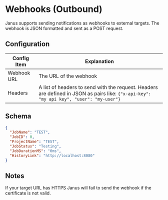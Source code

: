 # Webhooks (Outbound)

Janus supports sending notifications as webhooks to external targets.  The webhook is JSON formatted and sent as a POST request.

## Configuration

| Config Item | Explanation                                                                                                                             |
|-------------|-----------------------------------------------------------------------------------------------------------------------------------------|
| Webhook URL | The URL of the webhook                                                                                                                  |
 | Headers | A list of headers to send with the request.  Headers are defined in JSON as pairs like: `{"x-api-key": "my api key", "user": "my-user"}` |

## Schema

```json
{
  "JobName": "TEST",
  "JobID": 0,
  "ProjectName": "TEST",
  "JobStatus": "Testing",
  "JobDurationMS": "0ms",
  "HistoryLink": "http://localhost:8080"
}
```

## Notes

If your target URL has HTTPS Janus will fail to send the webhook if the certificate is not valid.